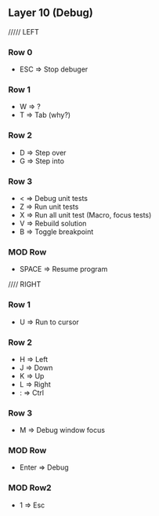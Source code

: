 ## Layer 10 (Debug)
///// LEFT
### Row 0
* ESC => Stop debuger

### Row 1
* W => ?
* T => Tab (why?)

### Row 2
* D => Step over
* G => Step into

### Row 3
* < => Debug unit tests
* Z => Run unit tests
* X => Run all unit test (Macro, focus tests)
* V => Rebuild solution
* B => Toggle breakpoint

### MOD Row
* SPACE => Resume program

//// RIGHT

### Row 1
* U => Run to cursor

### Row 2
* H => Left
* J => Down
* K => Up
* L => Right
* : => Ctrl

### Row 3
* M => Debug window focus

### MOD Row
* Enter => Debug

### MOD Row2
* 1 => Esc